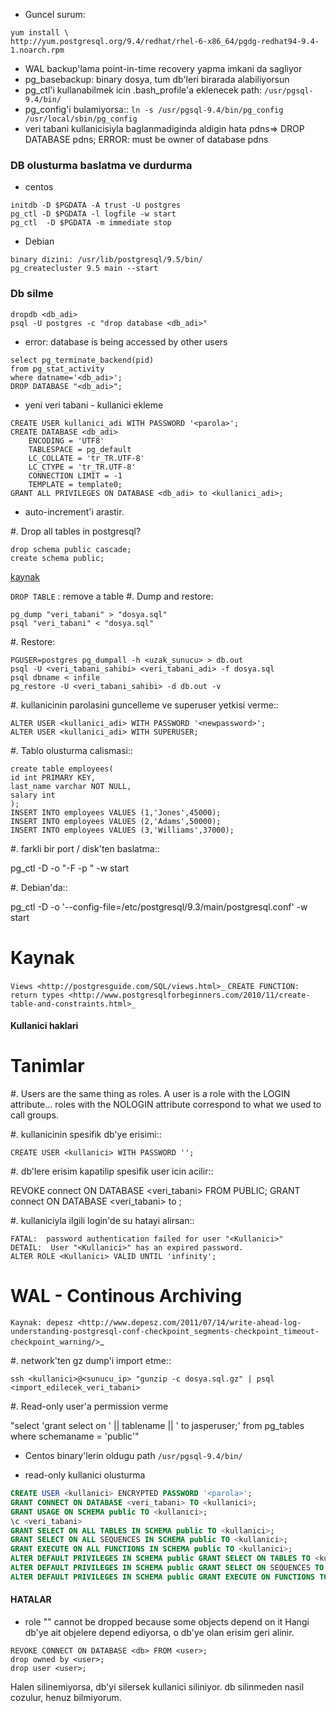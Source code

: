 * Guncel surum: 
```
yum install \
http://yum.postgresql.org/9.4/redhat/rhel-6-x86_64/pgdg-redhat94-9.4-1.noarch.rpm
```
* WAL backup'lama point-in-time recovery yapma imkani da sagliyor
* pg_basebackup: binary dosya, tum db'leri birarada alabiliyorsun
* pg_ctl'i kullanabilmek icin .bash_profile'a eklenecek path: 
`/usr/pgsql-9.4/bin/`
* pg_config'i bulamiyorsa::
`ln -s /usr/pgsql-9.4/bin/pg_config /usr/local/sbin/pg_config`
* veri tabani kullanicisiyla baglanmadiginda aldigin hata
pdns=> DROP DATABASE pdns;
ERROR:  must be owner of database pdns

### DB olusturma baslatma ve durdurma

* centos
```
initdb -D $PGDATA -A trust -U postgres
pg_ctl -D $PGDATA -l logfile -w start
pg_ctl  -D $PGDATA -m immediate stop
```

* Debian
```
binary dizini: /usr/lib/postgresql/9.5/bin/
pg_createcluster 9.5 main --start 
```


### Db silme
```
dropdb <db_adi>
psql -U postgres -c "drop database <db_adi>"
```
* error: database is being accessed by other users
```
select pg_terminate_backend(pid) 
from pg_stat_activity 
where datname='<db_adi>';
DROP DATABASE "<db_adi>";
```

* yeni veri tabani - kullanici ekleme
```
CREATE USER kullanici_adi WITH PASSWORD '<parola>';
CREATE DATABASE <db_adi>
    ENCODING = 'UTF8'
    TABLESPACE = pg_default
    LC_COLLATE = 'tr_TR.UTF-8'
    LC_CTYPE = 'tr_TR.UTF-8'
    CONNECTION LIMIT = -1
    TEMPLATE = template0;
GRANT ALL PRIVILEGES ON DATABASE <db_adi> to <kullanici_adi>;
```
* auto-increment'i arastir.


#. Drop all tables in postgresql?

```
drop schema public cascade;
create schema public;
```
[kaynak](http://stackoverflow.com/questions/3327312/drop-all-tables-in-postgresql)

`DROP TABLE` : remove a table
#. Dump and restore:
```
pg_dump "veri_tabani" > "dosya.sql"
psql "veri_tabani" < "dosya.sql"
```
#. Restore:
```
PGUSER=postgres pg_dumpall -h <uzak_sunucu> > db.out
psql -U <veri_tabani_sahibi> <veri_tabani_adi> -f dosya.sql
psql dbname < infile
pg_restore -U <veri_tabani_sahibi> -d db.out -v
```

#. kullanicinin parolasini guncelleme ve superuser yetkisi verme::
```
ALTER USER <kullanici_adi> WITH PASSWORD '<newpassword>';
ALTER USER <kullanici_adi> WITH SUPERUSER;
```

#. Tablo olusturma calismasi::
```
create table employees(
id int PRIMARY KEY,
last_name varchar NOT NULL,
salary int
);
INSERT INTO employees VALUES (1,'Jones',45000);
INSERT INTO employees VALUES (2,'Adams',50000);
INSERT INTO employees VALUES (3,'Williams',37000); 
```

#. farkli bir port / disk'ten baslatma::
    
pg_ctl -D <dizin> -o "-F -p <port>" -w start 

#. Debian'da::

pg_ctl -D <dizin>  -o '--config-file=/etc/postgresql/9.3/main/postgresql.conf' -w start 

Kaynak
======

`Views <http://postgresguide.com/SQL/views.html>_`
`CREATE FUNCTION: return types <http://www.postgresqlforbeginners.com/2010/11/create-table-and-constraints.html>_`


#### Kullanici haklari 

Tanimlar
========

#. Users are the same thing as roles. A user is a role with the LOGIN
   attribute... roles with the NOLOGIN attribute correspond to what we used to
   call groups.

#. kullanicinin spesifik db'ye erisimi::

    CREATE USER <kullanici> WITH PASSWORD '';

#. db'lere erisim kapatilip spesifik user icin acilir::

   REVOKE connect ON DATABASE <veri_tabani> FROM PUBLIC;
   GRANT connect ON DATABASE <veri_tabani> to <kullanici>;

#. kullaniciyla ilgili login'de su hatayi alirsan::

    FATAL:  password authentication failed for user "<Kullanici>"
    DETAIL:  User "<Kullanici>" has an expired password.
    ALTER ROLE <Kullanici> VALID UNTIL 'infinity';

WAL - Continous Archiving
========



`Kaynak: depesz <http://www.depesz.com/2011/07/14/write-ahead-log-understanding-postgresql-conf-checkpoint_segments-checkpoint_timeout-checkpoint_warning/>`_

#. network'ten gz dump'i import etme::

    ssh <kullanici>@<sunucu_ip> "gunzip -c dosya.sql.gz" | psql <import_edilecek_veri_tabani>

#. Read-only user'a permission verme

  "select 'grant select on ' || tablename || ' to jasperuser;' from pg_tables where schemaname = 'public'"

* Centos binary'lerin oldugu path `/usr/pgsql-9.4/bin/`

* read-only kullanici olusturma

``` sql
CREATE USER <kullanici> ENCRYPTED PASSWORD '<parola>';
GRANT CONNECT ON DATABASE <veri_tabani> TO <kullanici>;
GRANT USAGE ON SCHEMA public TO <kullanici>;
\c <veri_tabani>
GRANT SELECT ON ALL TABLES IN SCHEMA public TO <kullanici>;
GRANT SELECT ON ALL SEQUENCES IN SCHEMA public TO <kullanici>;
GRANT EXECUTE ON ALL FUNCTIONS IN SCHEMA public TO <kullanici>;
ALTER DEFAULT PRIVILEGES IN SCHEMA public GRANT SELECT ON TABLES TO <kullanici>;
ALTER DEFAULT PRIVILEGES IN SCHEMA public GRANT SELECT ON SEQUENCES TO <kullanici>;
ALTER DEFAULT PRIVILEGES IN SCHEMA public GRANT EXECUTE ON FUNCTIONS TO <kullanici>;
```

#### HATALAR

* role "" cannot be dropped because some objects depend on it
Hangi db'ye ait objelere depend ediyorsa, o db'ye olan erisim geri alinir.
```
REVOKE CONNECT ON DATABASE <db> FROM <user>;
drop owned by <user>;
drop user <user>;
```
Halen silinemiyorsa, db'yi silersek kullanici siliniyor.
db silinmeden nasil cozulur, henuz bilmiyorum.



